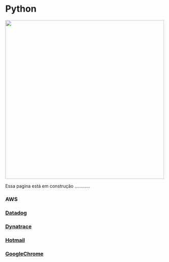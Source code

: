 # Python
<img src="https://github.com/tbarcelar/tbarcelar/blob/main/meuavatar.jpg" width="500" height="500">




Essa pagina está em construção ............


### AWS

<a href='  '>
<a href='  '>
<a href='  '>
<a href='   '>


### Datadog

<a href='  '>
<a href='  '>
<a href='  '>
<a href='   '>


### Dynatrace

<a href='  '>
<a href='  '>
<a href='  '>
<a href='   '>
<a href='  '>
<a href='  '>
<a href='  '>
<a href='   '>
<a href='  '>
<a href='  '>
<a href='  '>


### Hotmail

<a href='  '>


### GoogleChrome

<a href='   '>
